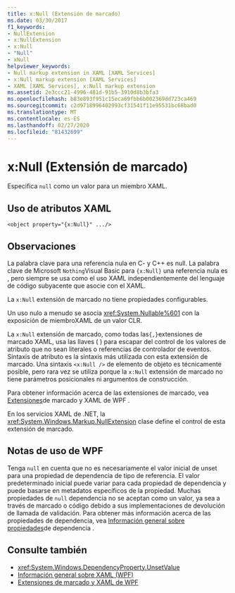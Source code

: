 ```yaml
---
title: x:Null (Extensión de marcado)
ms.date: 03/30/2017
f1_keywords:
- NullExtension
- x:NullExtension
- x:Null
- "Null"
- xNull
helpviewer_keywords:
- Null markup extension in XAML [XAML Services]
- x:Null markup extension [XAML Services]
- XAML [XAML Services], x:Null markup extension
ms.assetid: 2e3ccc21-4996-481d-91b5-3910d8b3bfa3
ms.openlocfilehash: b83e893f951c15eca69fbb6b002369dd723ca469
ms.sourcegitcommit: c2d9718996402993cf31541f11e95531bc68bad0
ms.translationtype: MT
ms.contentlocale: es-ES
ms.lasthandoff: 02/27/2020
ms.locfileid: "81432699"
---
```

# <a name="xnull-markup-extension"></a>x:Null (Extensión de marcado)

Especifica `null` como un valor para un miembro XAML.

## <a name="xaml-attribute-usage"></a>Uso de atributos XAML

```xaml
<object property="{x:Null}" .../>
```

## <a name="remarks"></a>Observaciones

La palabra clave para una referencia nula en C- y C++ es null. La palabra clave de Microsoft `Nothing`Visual Basic para `{x:Null}` una referencia nula es , pero siempre se usa como el uso XAML independientemente del lenguaje de código subyacente que asocie con el XAML.

La `x:Null` extensión de marcado no tiene propiedades configurables.

Un uso nulo a menudo se asocia <xref:System.Nullable%601> con la exposición de miembroXAML de un valor CLR.

La `x:Null` extensión de marcado, como todas las`{,}`extensiones de marcado XAML, usa las llaves ( ) para escapar del control de los valores de atributo que no sean literales o referencias de controlador de eventos. Sintaxis de atributo es la sintaxis más utilizada con esta extensión de marcado. Una sintaxis `<x:Null />` de elemento de objeto es técnicamente posible, pero rara vez se utiliza porque la `x:Null` extensión de marcado no tiene parámetros posicionales ni argumentos de construcción.

Para obtener información acerca de las extensiones de marcado, vea [Extensiones](../../framework/wpf/advanced/markup-extensions-and-wpf-xaml.md)de marcado y XAML de WPF .

En los servicios XAML de .NET, la <xref:System.Windows.Markup.NullExtension> clase define el control de esta extensión de marcado.

## <a name="wpf-usage-notes"></a>Notas de uso de WPF

Tenga `null` en cuenta que no es necesariamente el valor inicial de unset para una propiedad de dependencia de tipo de referencia. El valor predeterminado inicial puede variar para cada propiedad de dependencia y puede basarse en metadatos específicos de la propiedad. Muchas propiedades de `null` dependencia no se aceptan como un valor, ya sea a través de marcado o código debido a sus implementaciones de devolución de llamada de validación. Para obtener más información acerca de las propiedades de dependencia, vea [Información general sobre propiedades](../../framework/wpf/advanced/dependency-properties-overview.md)de dependencia .

## <a name="see-also"></a>Consulte también

- <xref:System.Windows.DependencyProperty.UnsetValue>
- [Información general sobre XAML (WPF)](../fundamentals/xaml.md)
- [Extensiones de marcado y XAML de WPF](../../framework/wpf/advanced/markup-extensions-and-wpf-xaml.md)
